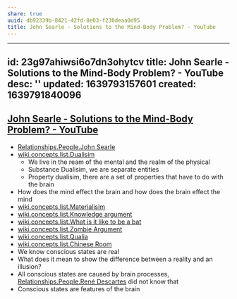 ```yaml
---
share: true
uuid: db92339b-8421-42fd-8e03-f230deaa0d95
title: John Searle - Solutions to the Mind-Body Problem? - YouTube
---
```

---
id: 23g97ahiwsi6o7dn3ohytcv
title: John Searle - Solutions to the Mind-Body Problem? - YouTube
desc: ''
updated: 1639793157601
created: 1639791840096
---

## [John Searle - Solutions to the Mind-Body Problem? - YouTube](https://www.youtube.com/watch?v=IgWbExnceHE)

* [Relationships.People.John Searle](/undefined)
* [wiki.concepts.list.Dualisim](/b9f3d0a1-4752-432b-a8e2-d44084fa6487)
  * We live in the ream of the mental and the realm of the physical
  * Substance Dualisim, we are separate entities
  * Property dualisim, there are a set of properties that have to do with the brain
* How does the mind effect the brain and how does the brain effect the mind
* [wiki.concepts.list.Materialisim](/d898c0b3-5927-4803-9c2e-cd2dedc364f5)
* [wiki.concepts.list.Knowledge argument](/e2cad632-0c65-44c3-924c-1b2cd870862a)
* [wiki.concepts.list.What is it like to be a bat](/85201c82-74ef-4fb7-b505-b01d6bf994f3)
* [wiki.concepts.list.Zombie Argument](/6b8a2641-1ad4-4a7b-a67f-3c2feaf425b7)
* [wiki.concepts.list.Qualia](/3ef6214a-27ae-42f3-8060-1febd27f3fc0)
* [wiki.concepts.list.Chinese Room](/e1aed0af-98ef-4514-9a7e-8e6eaaac2f1d)
* We know conscious states are real
* What does it mean to show the difference between a reality and an illusion?
* All conscious states are caused by brain processes, [Relationships.People.René Descartes](/undefined) did not know that
* Conscious states are features of the brain
